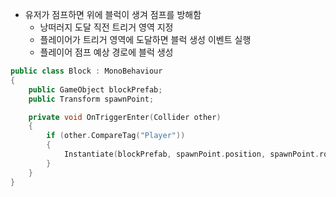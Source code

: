 - 유저가 점프하면 위에 블럭이 생겨 점프를 방해함
    - 낭떠러지 도달 직전 트리거 영역 지정
    - 플레이어가 트리거 영역에 도달하면 블럭 생성 이벤트 실행
    - 플레이어 점프 예상 경로에 블럭 생성

```C++
public class Block : MonoBehaviour
{
    public GameObject blockPrefab;
    public Transform spawnPoint;

    private void OnTriggerEnter(Collider other)
    {
        if (other.CompareTag("Player"))
        {
            Instantiate(blockPrefab, spawnPoint.position, spawnPoint.rotation);
        }
    }
}
```
